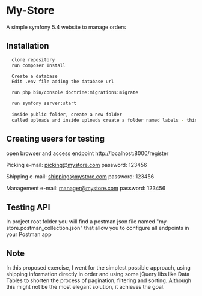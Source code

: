 
# My-Store

A simple symfony 5.4 website to manage orders

## Installation


```bash
  clone repository
  run composer Install

  Create a database
  Edit .env file adding the database url  

  run php bin/console doctrine:migrations:migrate

  run symfony server:start
  
  inside public folder, create a new folder 
  called uploads and inside uploads create a folder named labels - this directories will allow to upload the label for the shipping department
```

## Creating users for testing

open browser and access endpoint http://localhost:8000/register

Picking
e-mail: picking@mystore.com
password: 123456

Shipping
e-mail: shipping@mystore.com
password: 123456

Management
e-mail: manager@mystore.com
password: 123456

## Testing API

In project root folder you will find a postman json file named "my-store.postman_collection.json" that allow you to configure all endpoints in your Postman app

## Note
In this proposed exercise, I went for the simplest possible approach, using shipping information directly in order and using some jQuery libs like Data Tables to shorten the process of pagination, filtering and sorting. Although this might not be the most elegant solution, it achieves the goal.     
